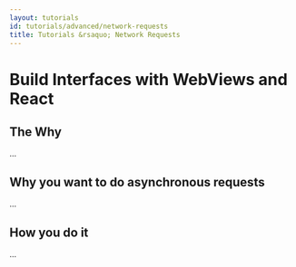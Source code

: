 ```yaml
---
layout: tutorials
id: tutorials/advanced/network-requests
title: Tutorials &rsaquo; Network Requests
---
```


# Build Interfaces with WebViews and React

## The Why
...

## Why you want to do asynchronous requests
...

## How you do it
...